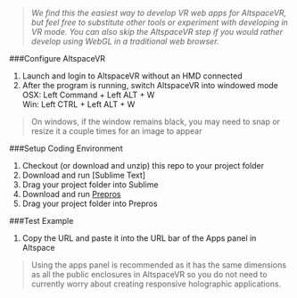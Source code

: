 >_We find this the easiest way to develop VR web apps for AltspaceVR, but feel free to substitute other tools or experiment with developing in VR mode. You can also skip the AltspaceVR step if you would rather develop using WebGL in a traditional web browser._

###Configure AltspaceVR
1. Launch and login to AltspaceVR without an HMD connected
2. After the program is running, switch AltspaceVR into windowed mode  
 OSX: Left Command + Left ALT + W  
 Win: Left CTRL + Left ALT + W  

>On windows, if the window remains black, you may need to snap or resize it a couple times for an image to appear  

###Setup Coding Environment
1. Checkout (or download and unzip) this repo to your project folder
1. Download and run [Sublime Text]
1. Drag your project folder into Sublime
1. Download and run [Prepros]
1. Drag your project folder into Prepros

###Test Example
1. Copy the URL and paste it into the URL bar of the Apps panel in Altspace

>Using the apps panel is recommended as it has the same dimensions as all the public enclosures in AltspaceVR so you do not need to currently worry about creating responsive holographic applications.



[Prepros]: https://prepros.io/
